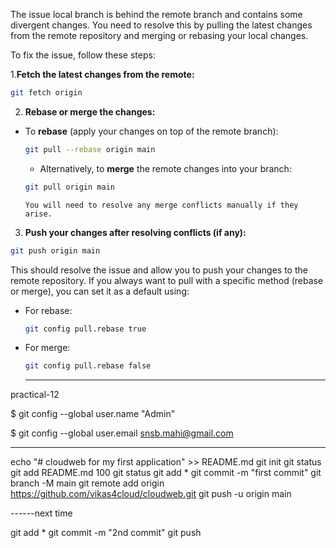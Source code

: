 The issue local branch is behind the remote branch and contains some divergent changes. You need to resolve this by pulling the latest changes from the remote repository and merging or rebasing your local changes.

To fix the issue, follow these steps:

1.**Fetch the latest changes from the remote:**

   ```bash
   git fetch origin
   ```

2. **Rebase or merge the changes:**

- To **rebase** (apply your changes on top of the remote branch):

  ```bash
  git pull --rebase origin main
  ```

   - Alternatively, to **merge** the remote changes into your branch:
    ```bash
    git pull origin main
    ```

      You will need to resolve any merge conflicts manually if they arise.

3. **Push your changes after resolving conflicts (if any):**
  ```bash
  git push origin main

  ```

This should resolve the issue and allow you to push your changes to the remote repository. If you always want to pull with a specific method (rebase or merge), you can set it as a default using:

- For rebase:
  ```bash
  git config pull.rebase true
  ```

- For merge:
  ```bash
  git config pull.rebase false
  ```
  -------------------------------------------------------------------------

practical-12 

$ git config --global user.name "Admin"

$ git config --global user.email snsb.mahi@gmail.com

------------

echo "# cloudweb for my first application" >> README.md
git init
git status
git add README.md  100 
git status
git add *
git commit -m "first commit"
git branch -M main
git remote add origin https://github.com/vikas4cloud/cloudweb.git
git push -u origin main


------next time 

git add *
git commit -m "2nd commit"
git push
